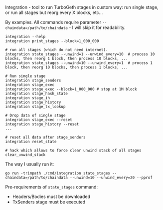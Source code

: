 Integration - tool to run TurboGeth stages in custom way: run single stage, or run all stages but reorg every X blocks, etc...

By examples. 
All commands require parameter `--chaindata=/path/to/chaindata` - I will skip it for readability.

```
integration --help
integration print_stages --block=1_000_000

# run all stages (which do not need internet). 
integration state_stages --unwind=1 --unwind_every=10  # process 10 blocks, then reorg 1 block, then process 10 blocks, ... 
integration state_stages --unwind=10 --unwind_every=1  # process 1 block, then reorg 10 blocks, then process 1 blocks, ...

# Run single stage 
integration stage_senders 
integration stage_exec  
integration stage_exec --block=1_000_000 # stop at 1M block
integration stage_hash_state 
integration stage_ih 
integration stage_history
integration stage_tx_lookup

# Drop data of single stage 
integration stage_exec --reset     
integration stage_history --reset
... 

# reset all data after stage_senders
integration reset_state

# hack which allows to force clear unwind stack of all stages
clear_unwind_stack
```

The way I usually run it: 
```
go run -trimpath ./cmd/integration state_stages --chaindata=/path/to/chaindata --unwind=10 --unwind_every=20 --pprof 
```

Pre-requirements of `state_stages` command:
- Headers/Bodies must be downloaded 
- TxSenders stage must be executed